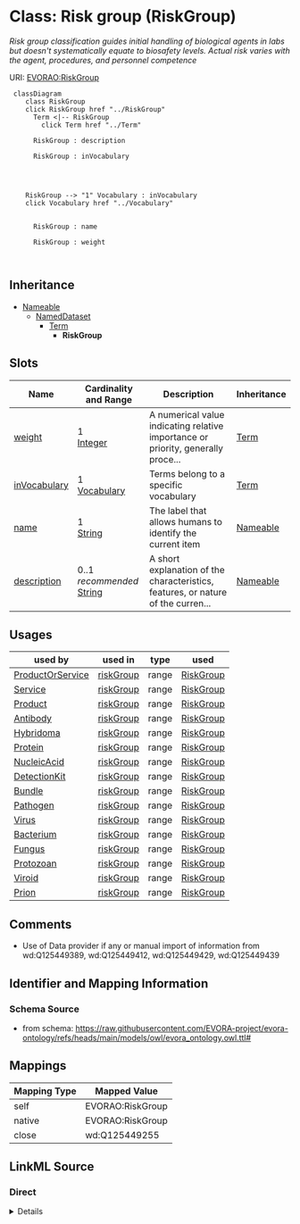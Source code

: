 

# Class: Risk group (RiskGroup)


_Risk group classification guides initial handling of biological agents in labs but doesn't systematically equate to biosafety levels. Actual risk varies with the agent, procedures, and personnel competence_





URI: [EVORAO:RiskGroup](https://raw.githubusercontent.com/EVORA-project/evora-ontology/refs/heads/main/models/owl/evora_ontology.owl.ttl#RiskGroup)






```mermaid
 classDiagram
    class RiskGroup
    click RiskGroup href "../RiskGroup"
      Term <|-- RiskGroup
        click Term href "../Term"
      
      RiskGroup : description
        
      RiskGroup : inVocabulary
        
          
    
    
    RiskGroup --> "1" Vocabulary : inVocabulary
    click Vocabulary href "../Vocabulary"

        
      RiskGroup : name
        
      RiskGroup : weight
        
      
```





## Inheritance
* [Nameable](Nameable.md)
    * [NamedDataset](NamedDataset.md)
        * [Term](Term.md)
            * **RiskGroup**



## Slots

| Name | Cardinality and Range | Description | Inheritance |
| ---  | --- | --- | --- |
| [weight](weight.md) | 1 <br/> [Integer](Integer.md) | A numerical value indicating relative importance or priority, generally proce... | [Term](Term.md) |
| [inVocabulary](inVocabulary.md) | 1 <br/> [Vocabulary](Vocabulary.md) | Terms belong to a specific vocabulary | [Term](Term.md) |
| [name](name.md) | 1 <br/> [String](String.md) | The label that allows humans to identify the current item | [Nameable](Nameable.md) |
| [description](description.md) | 0..1 _recommended_ <br/> [String](String.md) | A short explanation of the characteristics, features, or nature of the curren... | [Nameable](Nameable.md) |





## Usages

| used by | used in | type | used |
| ---  | --- | --- | --- |
| [ProductOrService](ProductOrService.md) | [riskGroup](riskGroup.md) | range | [RiskGroup](RiskGroup.md) |
| [Service](Service.md) | [riskGroup](riskGroup.md) | range | [RiskGroup](RiskGroup.md) |
| [Product](Product.md) | [riskGroup](riskGroup.md) | range | [RiskGroup](RiskGroup.md) |
| [Antibody](Antibody.md) | [riskGroup](riskGroup.md) | range | [RiskGroup](RiskGroup.md) |
| [Hybridoma](Hybridoma.md) | [riskGroup](riskGroup.md) | range | [RiskGroup](RiskGroup.md) |
| [Protein](Protein.md) | [riskGroup](riskGroup.md) | range | [RiskGroup](RiskGroup.md) |
| [NucleicAcid](NucleicAcid.md) | [riskGroup](riskGroup.md) | range | [RiskGroup](RiskGroup.md) |
| [DetectionKit](DetectionKit.md) | [riskGroup](riskGroup.md) | range | [RiskGroup](RiskGroup.md) |
| [Bundle](Bundle.md) | [riskGroup](riskGroup.md) | range | [RiskGroup](RiskGroup.md) |
| [Pathogen](Pathogen.md) | [riskGroup](riskGroup.md) | range | [RiskGroup](RiskGroup.md) |
| [Virus](Virus.md) | [riskGroup](riskGroup.md) | range | [RiskGroup](RiskGroup.md) |
| [Bacterium](Bacterium.md) | [riskGroup](riskGroup.md) | range | [RiskGroup](RiskGroup.md) |
| [Fungus](Fungus.md) | [riskGroup](riskGroup.md) | range | [RiskGroup](RiskGroup.md) |
| [Protozoan](Protozoan.md) | [riskGroup](riskGroup.md) | range | [RiskGroup](RiskGroup.md) |
| [Viroid](Viroid.md) | [riskGroup](riskGroup.md) | range | [RiskGroup](RiskGroup.md) |
| [Prion](Prion.md) | [riskGroup](riskGroup.md) | range | [RiskGroup](RiskGroup.md) |






## Comments

* Use of Data provider if any or manual import of information from wd:Q125449389, wd:Q125449412, wd:Q125449429, wd:Q125449439

## Identifier and Mapping Information







### Schema Source


* from schema: https://raw.githubusercontent.com/EVORA-project/evora-ontology/refs/heads/main/models/owl/evora_ontology.owl.ttl#




## Mappings

| Mapping Type | Mapped Value |
| ---  | ---  |
| self | EVORAO:RiskGroup |
| native | EVORAO:RiskGroup |
| close | wd:Q125449255 |







## LinkML Source

<!-- TODO: investigate https://stackoverflow.com/questions/37606292/how-to-create-tabbed-code-blocks-in-mkdocs-or-sphinx -->

### Direct

<details>
```yaml
name: RiskGroup
description: Risk group classification guides initial handling of biological agents
  in labs but doesn't systematically equate to biosafety levels. Actual risk varies
  with the agent, procedures, and personnel competence
title: Risk group
comments:
- Use of Data provider if any or manual import of information from wd:Q125449389,
  wd:Q125449412, wd:Q125449429, wd:Q125449439
from_schema: https://raw.githubusercontent.com/EVORA-project/evora-ontology/refs/heads/main/models/owl/evora_ontology.owl.ttl#
close_mappings:
- wd:Q125449255
is_a: Term

```
</details>

### Induced

<details>
```yaml
name: RiskGroup
description: Risk group classification guides initial handling of biological agents
  in labs but doesn't systematically equate to biosafety levels. Actual risk varies
  with the agent, procedures, and personnel competence
title: Risk group
comments:
- Use of Data provider if any or manual import of information from wd:Q125449389,
  wd:Q125449412, wd:Q125449429, wd:Q125449439
from_schema: https://raw.githubusercontent.com/EVORA-project/evora-ontology/refs/heads/main/models/owl/evora_ontology.owl.ttl#
close_mappings:
- wd:Q125449255
is_a: Term
attributes:
  weight:
    name: weight
    description: A numerical value indicating relative importance or priority, generally
      processed in ascending order. This weight helps prioritize content when organizing
      or processing data. Its value can be negative, with a default set to 0
    title: weight
    from_schema: https://raw.githubusercontent.com/EVORA-project/evora-ontology/refs/heads/main/models/owl/evora_ontology.owl.ttl#
    close_mappings:
    - adms:status
    rank: 1000
    ifabsent: int(0)
    alias: weight
    owner: RiskGroup
    domain_of:
    - DataProvider
    - Term
    range: integer
    required: true
    multivalued: false
  inVocabulary:
    name: inVocabulary
    description: Terms belong to a specific vocabulary
    title: in Vocabulary
    from_schema: https://raw.githubusercontent.com/EVORA-project/evora-ontology/refs/heads/main/models/owl/evora_ontology.owl.ttl#
    close_mappings:
    - wdp:P972
    rank: 1000
    alias: inVocabulary
    owner: RiskGroup
    domain_of:
    - Term
    range: Vocabulary
    required: true
    multivalued: false
  name:
    name: name
    description: The label that allows humans to identify the current item
    title: name
    comments:
    - 'The title of the item should be as short and descriptive as possible. E.g.
      for virus products it should basically be based on the following Pattern:

      "Virus name", "virus host type", "collection year", "country of collection"
      ex "suspected epidemiological origin", "genotype", "strain", "variant name or
      specific feature"'
    from_schema: https://raw.githubusercontent.com/EVORA-project/evora-ontology/refs/heads/main/models/owl/evora_ontology.owl.ttl#
    exact_mappings:
    - dct:title
    close_mappings:
    - rdfs:label
    rank: 1000
    alias: name
    owner: RiskGroup
    domain_of:
    - Nameable
    range: string
    required: true
    multivalued: false
  description:
    name: description
    description: A short explanation of the characteristics, features, or nature of
      the current item
    title: description
    comments:
    - 'Describe this item in few lines. This description will serve as a summary to
      present the item.

      '
    from_schema: https://raw.githubusercontent.com/EVORA-project/evora-ontology/refs/heads/main/models/owl/evora_ontology.owl.ttl#
    exact_mappings:
    - dct:description
    rank: 1000
    alias: description
    owner: RiskGroup
    domain_of:
    - Nameable
    range: string
    required: false
    recommended: true
    multivalued: false

```
</details>